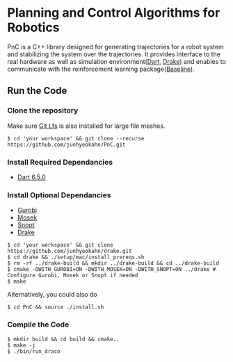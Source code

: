 # Planning and Control Algorithms for Robotics
PnC is a C++ library designed for generating trajectories for a robot system
and stabilizing the system over the trajectories. It provides interface to the
real hardware as well as simulation
environment([Dart](https://github.com/junhyeokahn/dart),
[Drake](https://github.com/junhyeokahn/drake)) and enables to communicate with
the reinforcement learning package([Baseline](https://github.com/openai/baselines)).

## Run the Code

### Clone the repository
Make sure [Git Lfs](https://git-lfs.github.com/) is also installed for large file meshes.
```
$ cd 'your workspace' && git clone --recurse https://github.com/junhyeokahn/PnC.git
```

### Install Required Dependancies
- [Dart 6.5.0](https://dartsim.github.io/install_dart_on_mac.html)

### Install Optional Dependancies
- [Gurobi](http://www.gurobi.com/)
- [Mosek](https://www.mosek.com/)
- [Snopt](http://ccom.ucsd.edu/~optimizers)
- [Drake](https://github.com/junhyeokahn/drake)
```
$ cd 'your workspace' && git clone https://github.com/junhyeokahn/drake.git
$ cd drake && ./setup/mac/install_prereqs.sh
$ rm -rf ../drake-build && mkdir ../drake-build && cd ../drake-build
$ cmake -DWITH_GUROBI=ON -DWITH_MOSEK=ON -DWITH_SNOPT=ON ../drake # Configure Gurobi, Mosek or Snopt if needed
$ make
```
Alternatively, you could also do
```
$ cd PnC && source ./install.sh
```

### Compile the Code
```
$ mkdir build && cd build && cmake..
$ make -j
$ ./bin/run_draco
```
